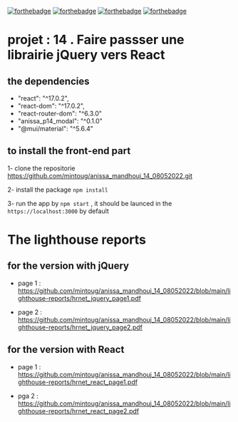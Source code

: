 [![forthebadge](https://forthebadge.com/images/badges/uses-html.svg)](https://forthebadge.com) [![forthebadge](https://forthebadge.com/images/badges/uses-css.svg)](https://forthebadge.com) [![forthebadge](https://forthebadge.com/images/badges/made-with-javascript.svg)](https://forthebadge.com) [![forthebadge](https://img.shields.io/badge/React-20232A?style=for-the-badge&logo=react&logoColor=61DAFB)](https://forthebadge.com) 

# projet : 14 . Faire passser une librairie jQuery vers React

## the dependencies
-  "react": "^17.0.2",
-  "react-dom": "^17.0.2",
-  "react-router-dom": "^6.3.0"
- "anissa_p14_modal": "^0.1.0"
- "@mui/material": "^5.6.4"


## to install the front-end part

1- clone the repositorie
 https://github.com/mintoug/anissa_mandhouj_14_08052022.git

2- install the package `npm install`

3- run the app by `npm start` , it should be launced in the `https://localhost:3000` by default

# The lighthouse reports

## for the version with jQuery
- page 1 : https://github.com/mintoug/anissa_mandhouj_14_08052022/blob/main/lighthouse-reports/hrnet_jquery_page1.pdf

- page 2 : https://github.com/mintoug/anissa_mandhouj_14_08052022/blob/main/lighthouse-reports/hrnet_jquery_page2.pdf
## for the version with React
 - page 1 : https://github.com/mintoug/anissa_mandhouj_14_08052022/blob/main/lighthouse-reports/hrnet_react_page1.pdf

 - pga 2 : https://github.com/mintoug/anissa_mandhouj_14_08052022/blob/main/lighthouse-reports/hrnet_react_page2.pdf
